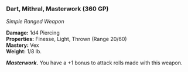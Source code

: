 ### Dart, Mithral, Masterwork (360 GP)
*Simple Ranged Weapon*  

**Damage:** 1d4 Piercing  
**Properties:** Finesse, Light, Thrown (Range 20/60)  
**Mastery:** Vex  
**Weight:** 1/8 lb.

***Masterwork.*** You have a +1 bonus to attack rolls made with this weapon.